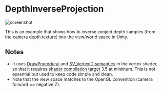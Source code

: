 DepthInverseProjection
======================

![screenshot](http://i.imgur.com/4zjP6gQ.png)

This is an example that shows how to inverse-project depth samples (from [the
camera depth texture]) into the view/world space in Unity.

[the camera depth texture]:
    https://docs.unity3d.com/Manual/SL-CameraDepthTexture.html

Notes
-----

- It uses [DrawProcedural] and [SV_VertexID semantics] in the vertex shader,
  so that it requires [shader compilation target] 3.5 at minimum. This is not
  essential but used to keep code simple and clean.
- Note that the view space matches to the OpenGL convention (camera forward
  == negative Z).

[DrawProcedural]:
    https://docs.unity3d.com/ScriptReference/Graphics.DrawProcedural.html

[SV_VertexID semantics]:
    https://msdn.microsoft.com/en-us/library/windows/desktop/bb509647(v=vs.85).aspx

[shader compilation target]:
    https://docs.unity3d.com/Manual/SL-ShaderCompileTargets.html
